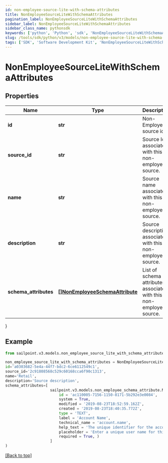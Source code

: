 ```yaml
---
id: non-employee-source-lite-with-schema-attributes
title: NonEmployeeSourceLiteWithSchemaAttributes
pagination_label: NonEmployeeSourceLiteWithSchemaAttributes
sidebar_label: NonEmployeeSourceLiteWithSchemaAttributes
sidebar_class_name: pythonsdk
keywords: ['python', 'Python', 'sdk', 'NonEmployeeSourceLiteWithSchemaAttributes', 'NonEmployeeSourceLiteWithSchemaAttributes'] 
slug: /tools/sdk/python/v3/models/non-employee-source-lite-with-schema-attributes
tags: ['SDK', 'Software Development Kit', 'NonEmployeeSourceLiteWithSchemaAttributes', 'NonEmployeeSourceLiteWithSchemaAttributes']
---
```


# NonEmployeeSourceLiteWithSchemaAttributes


## Properties

Name | Type | Description | Notes
------------ | ------------- | ------------- | -------------
**id** | **str** | Non-Employee source id. | [optional] 
**source_id** | **str** | Source Id associated with this non-employee source. | [optional] 
**name** | **str** | Source name associated with this non-employee source. | [optional] 
**description** | **str** | Source description associated with this non-employee source. | [optional] 
**schema_attributes** | [**[]NonEmployeeSchemaAttribute**](non-employee-schema-attribute) | List of schema attributes associated with this non-employee source. | [optional] 
}

## Example

```python
from sailpoint.v3.models.non_employee_source_lite_with_schema_attributes import NonEmployeeSourceLiteWithSchemaAttributes

non_employee_source_lite_with_schema_attributes = NonEmployeeSourceLiteWithSchemaAttributes(
id='a0303682-5e4a-44f7-bdc2-6ce6112549c1',
source_id='2c91808568c529c60168cca6f90c1313',
name='Retail',
description='Source description',
schema_attributes=[
                    sailpoint.v3.models.non_employee_schema_attribute.NonEmployeeSchemaAttribute(
                        id = 'ac110005-7156-1150-8171-5b292e3e0084', 
                        system = True, 
                        modified = '2019-08-23T18:52:59.162Z', 
                        created = '2019-08-23T18:40:35.772Z', 
                        type = 'TEXT', 
                        label = 'Account Name', 
                        technical_name = 'account.name', 
                        help_text = 'The unique identifier for the account', 
                        placeholder = 'Enter a unique user name for this account.', 
                        required = True, )
                    ]
)

```
[[Back to top]](#) 

